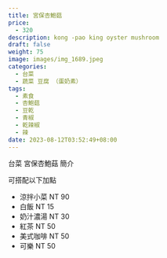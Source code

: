 ```yaml
---
title: 宮保杏鮑菇
price:
  - 320
description: kong -pao king oyster mushroom
draft: false
weight: 75
image: images/img_1689.jpeg
categories:
  - 台菜
  - 蔬菜 豆腐 （蛋奶素）
tags:
  - 素食
  - 杏鮑菇
  - 豆乾
  - 青椒
  - 乾辣椒
  - 辣
date: 2023-08-12T03:52:49+08:00
---
```


台菜 宮保杏鮑菇 簡介

可搭配以下加點

- 涼拌小菜  NT 90
- 白飯 NT 15
- 奶汁濃湯 NT 30
- 紅茶  NT 50
- 美式咖啡 NT 50
- 可樂 NT 50
